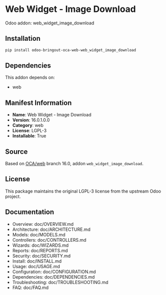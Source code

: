 # Web Widget - Image Download

Odoo addon: web_widget_image_download

## Installation

```bash
pip install odoo-bringout-oca-web-web_widget_image_download
```

## Dependencies

This addon depends on:
- web

## Manifest Information

- **Name**: Web Widget - Image Download
- **Version**: 16.0.1.0.0
- **Category**: web
- **License**: LGPL-3
- **Installable**: True

## Source

Based on [OCA/web](https://github.com/OCA/web) branch 16.0, addon `web_widget_image_download`.

## License

This package maintains the original LGPL-3 license from the upstream Odoo project.

## Documentation

- Overview: doc/OVERVIEW.md
- Architecture: doc/ARCHITECTURE.md
- Models: doc/MODELS.md
- Controllers: doc/CONTROLLERS.md
- Wizards: doc/WIZARDS.md
- Reports: doc/REPORTS.md
- Security: doc/SECURITY.md
- Install: doc/INSTALL.md
- Usage: doc/USAGE.md
- Configuration: doc/CONFIGURATION.md
- Dependencies: doc/DEPENDENCIES.md
- Troubleshooting: doc/TROUBLESHOOTING.md
- FAQ: doc/FAQ.md
